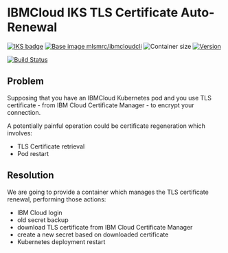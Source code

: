 # IBMCloud IKS TLS Certificate Auto-Renewal

[![IKS badge](https://img.shields.io/badge/IBM%20Cloud-Kubernetes%20Service-blue)](https://cloud.ibm.com)
[![Base image mlsmrc/ibmcloudcli](https://img.shields.io/badge/Base%20image-mlsmrc/ibmcloudcli-brightgreen)](https://hub.docker.com/mlsmrc/ibmcloudcli)
![Container size](https://img.shields.io/docker/image-size/mlsmrc/ibmcloud_iks_cert_renewal/latest)
[![Version](https://img.shields.io/docker/v/mlsmrc/ibmcloud_iks_cert_renewal/latest)](Changelog.md)

[![Build Status](https://travis-ci.org/mlsmrc/ibmcloud_iks_cert_renewal.svg?branch=master)](https://travis-ci.org/mlsmrc/ibmcloud_iks_cert_renewal)

## Problem

Supposing that you have an IBMCloud Kubernetes pod and you use TLS certificate - from IBM Cloud Certificate Manager - to encrypt your connection.

A potentially painful operation could be certificate regeneration which involves:

- TLS Certificate retrieval
- Pod restart

## Resolution

We are going to provide a container which manages the TLS certificate renewal, performing those actions:

- IBM Cloud login
- old secret backup
- download TLS certificate from IBM Cloud Certificate Manager
- create a new secret based on downloaded certificate
- Kubernetes deployment restart